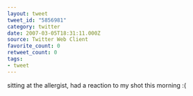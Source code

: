 ```yaml
---
layout: tweet
tweet_id: "5856981"
category: twitter
date: 2007-03-05T18:31:11.000Z
source: Twitter Web Client
favorite_count: 0
retweet_count: 0
tags:
- tweet
---
```


sitting at the allergist, had a reaction to my shot this morning :(
